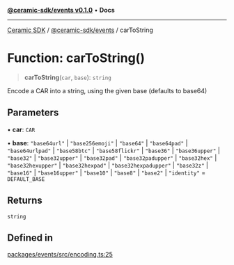 [**@ceramic-sdk/events v0.1.0**](../README.md) • **Docs**

***

[Ceramic SDK](../../../README.md) / [@ceramic-sdk/events](../README.md) / carToString

# Function: carToString()

> **carToString**(`car`, `base`): `string`

Encode a CAR into a string, using the given base (defaults to base64)

## Parameters

• **car**: `CAR`

• **base**: `"base64url"` \| `"base256emoji"` \| `"base64"` \| `"base64pad"` \| `"base64urlpad"` \| `"base58btc"` \| `"base58flickr"` \| `"base36"` \| `"base36upper"` \| `"base32"` \| `"base32upper"` \| `"base32pad"` \| `"base32padupper"` \| `"base32hex"` \| `"base32hexupper"` \| `"base32hexpad"` \| `"base32hexpadupper"` \| `"base32z"` \| `"base16"` \| `"base16upper"` \| `"base10"` \| `"base8"` \| `"base2"` \| `"identity"` = `DEFAULT_BASE`

## Returns

`string`

## Defined in

[packages/events/src/encoding.ts:25](https://github.com/ceramicstudio/ceramic-sdk/blob/945faad9ebf96fe9133cf555c12887003aaa32e5/packages/events/src/encoding.ts#L25)
